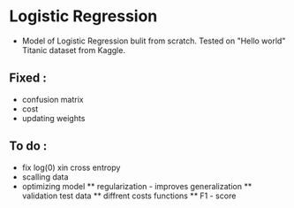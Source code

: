 # Logistic Regression
* Model of Logistic Regression bulit from scratch. Tested on "Hello world" Titanic dataset from Kaggle. 

## Fixed :
* confusion matrix
* cost
* updating weights 

## To do :
* fix log(0) xin cross entropy
* scalling data
* optimizing model
** regularization - improves generalization 
** validation test data
** diffrent costs functions 
** F1 - score

